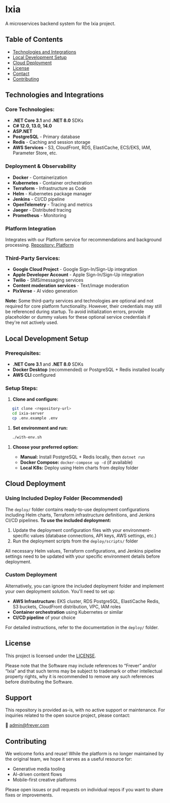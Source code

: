 # Ixia

A microservices backend system for the Ixia project.

## Table of Contents

* [Technologies and Integrations](#technologies-and-integrations)
* [Local Development Setup](#local-development-setup)
* [Cloud Deployment](#cloud-deployment)
* [License](#license)
* [Contact](#contact)
* [Contributing](#contributing)

## Technologies and Integrations

### Core Technologies:
* **.NET Core 3.1** and **.NET 8.0** SDKs
* **C# 12.0, 13.0, 14.0**
* **ASP.NET**
* **PostgreSQL** - Primary database
* **Redis** - Caching and session storage
* **AWS Services** - S3, CloudFront, RDS, ElastiCache, ECS/EKS, IAM, Parameter Store, etc.

### Deployment & Observability
* **Docker** - Containerization
* **Kubernetes** - Container orchestration
* **Terraform** - Infrastructure as Code
* **Helm** - Kubernetes package manager
* **Jenkins** - CI/CD pipeline
* **OpenTelemetry** - Tracing and metrics
* **Jaeger** - Distributed tracing
* **Prometheus** - Monitoring

### Platform Integration
Integrates with our Platform service for recommendations and background processing.
[Repository: Platform](https://github.com/FriendFactory/open-platform)

### Third-Party Services:
* **Google Cloud Project** - Google Sign-In/Sign-Up integration
* **Apple Developer Account** - Apple Sign-In/Sign-Up integration
* **Twilio** - SMS/messaging services
* **Content moderation services** - Text/image moderation
* **PixVerse** - AI video generation

**Note:** Some third-party services and technologies are optional and not required for core platform functionality. However, their credentials may still be referenced during startup. To avoid initialization errors, provide placeholder or dummy values for these optional service credentials if they're not actively used.

## Local Development Setup

### Prerequisites:

* **.NET Core 3.1** and **.NET 8.0** SDKs
* **Docker Desktop** (recommended) or PostgreSQL + Redis installed locally
* **AWS CLI** configured

### Setup Steps:

1. **Clone and configure:**

```bash
   git clone <repository-url>
   cd ixia-server
   cp .env.example .env
```

1. **Set environment and run:**

```bash
   ./with-env.sh
```

1. **Choose your preferred option:**

   * **Manual:** Install PostgreSQL + Redis locally, then `dotnet run`
   * **Docker Compose:** `docker-compose up -d` (if available)
   * **Local K8s:** Deploy using Helm charts from deploy folder

## Cloud Deployment

### Using Included Deploy Folder (Recommended)
The `deploy/` folder contains ready-to-use deployment configurations including Helm charts, Terraform infrastructure definitions, and Jenkins CI/CD pipelines.
**To use the included deployment:**
1. Update the deployment configuration files with your environment-specific values (database connections, API keys, AWS settings, etc.)
2. Run the deployment scripts from the `deploy/scripts/` folder

All necessary Helm values, Terraform configurations, and Jenkins pipeline settings need to be updated with your specific environment details before deployment.

### Custom Deployment
Alternatively, you can ignore the included deployment folder and implement your own deployment solution. You'll need to set up:
- **AWS Infrastructure:** EKS cluster, RDS PostgreSQL, ElastiCache Redis, S3 buckets, CloudFront distribution, VPC, IAM roles
- **Container orchestration** using Kubernetes or similar
- **CI/CD pipeline** of your choice

For detailed instructions, refer to the documentation in the `deploy/` folder.

## License

This project is licensed under the [LICENSE](./LICENSE).

Please note that the Software may include references to “Frever” and/or “Ixia” and that such terms may be subject to trademark or other intellectual property rights, why it is recommended to remove any such references before distributing the Software.

## Support

This repository is provided as-is, with no active support or maintenance. For inquiries related to the open source project, please contact:

📧 [admin@frever.com](mailto:admin@frever.com)

## Contributing

We welcome forks and reuse! While the platform is no longer maintained by the original team, we hope it serves as a useful resource for:

* Generative media tooling
* AI-driven content flows
* Mobile-first creative platforms

Please open issues or pull requests on individual repos if you want to share fixes or improvements.
